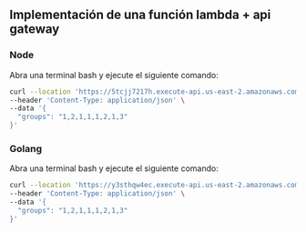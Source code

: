 ## Implementación de una función lambda + api gateway
### Node
Abra una terminal bash y ejecute el siguiente comando:

```bash
curl --location 'https://5tcjj7217h.execute-api.us-east-2.amazonaws.com/default/handle-groups' \
--header 'Content-Type: application/json' \
--data '{
  "groups": "1,2,1,1,1,2,1,3"
}'
```

### Golang
Abra una terminal bash y ejecute el siguiente comando:

```bash
curl --location 'https://y3sthqw4ec.execute-api.us-east-2.amazonaws.com/default/handle-groups-golang' \
--header 'Content-Type: application/json' \
--data '{
  "groups": "1,2,1,1,1,2,1,3"
}'
```

